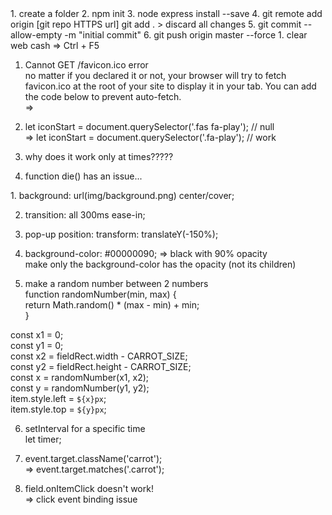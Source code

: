 <start>  
1. create a folder  
2. npm init  
3. node express install --save  
4. git remote add origin [git repo HTTPS url]  
   git add . > discard all changes  
5. git commit --allow-empty -m "initial commit"  
6. git push origin master --force  
  
<issue>  
1. clear web cash  
   => Ctrl + F5  
  
1. Cannot GET /favicon.ico error  
   no matter if you declared it or not, your browser will try to fetch favicon.ico at the root of your site to display it in your tab. You can add the code below to prevent auto-fetch.  
   => <link rel="shortcut icon" href="#">  
  
2. let iconStart = document.querySelector('.fas fa-play'); // null  
   => let iconStart = document.querySelector('.fa-play'); // work  
  
3. why does it work only at times?????  
  
4. function die() has an issue...  
  
<what I have learned from this project>  
1. background: url(img/background.png) center/cover;  
  
2. transition: all 300ms ease-in;  
  
3. pop-up position: transform: translateY(-150%);  
  
4. background-color: #00000090; => black with 90% opacity  
   make only the background-color has the opacity (not its children)  
  
5. make a random number between 2 numbers  
   function randomNumber(min, max) {  
    return Math.random() \* (max - min) + min;  
   }  
  
const x1 = 0;  
const y1 = 0;  
const x2 = fieldRect.width - CARROT_SIZE;  
const y2 = fieldRect.height - CARROT_SIZE;  
const x = randomNumber(x1, x2);  
const y = randomNumber(y1, y2);  
item.style.left = `${x}px`;  
item.style.top = `${y}px`;  
  
6. setInterval for a specific time  
   let timer;  
  
7. event.target.className('carrot');  
   => event.target.matches('.carrot');

8. field.onItemClick doesn't work!  
   => click event binding issue
